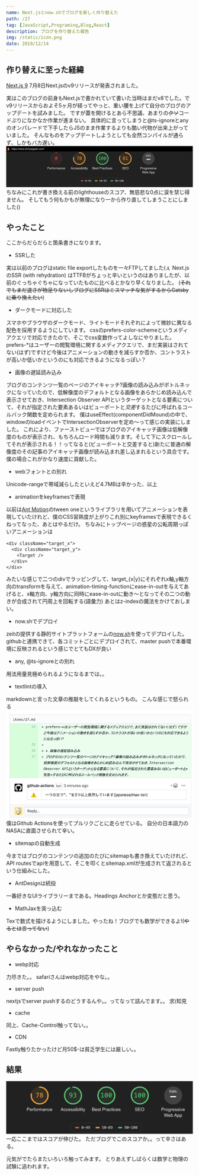 ```yaml
---
name: Next.jsとnow.shでブログを新しく作り替えた
path: /27
tag: [JavaScript,Programing,Blog,React]
description: ブログを作り替えた報告
img: /static/icon.png
date: 2019/12/14
---
```

## 作り替えに至った経緯

[Next.js 9](https://nextjs.org/blog/next-9)
7月8日Next.jsのv9リリースが発表されました。

実はこのブログの前身もNext.jsで書かれていて書いた当時はまだv8でした。でv9リリースからおよそ5ヶ月が経ってやっと、重い腰を上げて自分のブログのアップデートを試みました。
ですが蓋を開けるとあら不思議、あまりの~~クソ~~コードぷりになかなか作業が進まない。
具体的に言ってしまうと@ts-ignoreとanyのオンパレードで下手したらJSのまま作業するよりも酷い代物が出来上がっていました。
そんなものをアップデートしようとしても全然コンパイルが通らず、しかもバカ遅い。
<img src="/static/27-1.jpg" alt="27-1" />
ちなみにこれが書き換える前のlighthouseのスコア、無慈悲な0点に涙を禁じ得ません。
そしてもう何もかもが無理になり一から作り直してしまうことにしました()

## やったこと
ここからだらだらと箇条書きになります。

* SSRした

実は以前のブログはstatic file exportしたものを一々FTPしてました(ぇ
Next.jsのSSR (with rehydration) はTTFBがちょっと辛いというのはありましたが、以前のぐっちゃぐちゃになっていたものに比べるとかなり早くなりました。
(~~それでもまだ速さが物足りないしブログにSSRはミスマッチな気がするからGatsbyに乗り換えたい~~)

* ダークモードに対応した

スマホやブラウザのダークモード、ライトモードそれぞれによって微妙に異なる配色を採用するようにしています。
cssのprefers-color-schemeというメディアクエリで対応できたので、そこでcss変数作ってよしなにやりました。
prefers-*はユーザーの閲覧環境に関するメディアクエリで、まだ実装はされてない(はず)ですけど今後はアニメーションの動きを減らすか否か、コントラストが高いか低いかというのにも対応できるようになるっぽい？

* 画像の遅延読み込み

ブログのコンテンツ一覧のページのアイキャッチ?画像の読み込みがボトルネックになっていたので、低解像度のデフォルトとなる画像をあらかじめ読み込んで表示させておき、Intersection Observer APIというターゲットとなる要素について、それが指定された要素あるいはビューポートと*交差*するたびに呼ばれるコールバック関数を定められます。
僕はuseEffect(componentDidMound)の中で、windowのloadイベントでIntersectionObserverを定め〜って感じの実装にしました。
これにより、ファーストビューではブログのアイキャッチ画像は低解像度のものが表示され、もちろんロード時間も減ります。そして下にスクロールしてそれが表示される！！ってなると(ビューポートと交差すると)新たに普通の解像度のその記事のアイキャッチ画像が読み込まれ差し込まれるという具合です。
僕の場合これがかなり速度に貢献した。

* webフォントとの別れ

Unicode-rangeで帯域減らしたといえど4.7MBは辛かった、以上

* animationをkeyframesで表現

以前は[Ant Motion](https://motion.ant.design/components/tween-one)のtween oneというライブラリを用いてアニメーションを表現していたけれど、僕のCSS習熟度が上がりこれ別にkeyframesで表現できるくねってなった、あとはやるだけ。
ちなみにトップページの惑星の公転周期っぽいアニメーションは

```JSX
<div className="target_x">
  <div className="target_y">
    <Target />
  </div>
</div>
```

みたいな感じで二つのdivでラッピングして、target_{x|y}にそれぞれx軸,y軸方向のtransformを与えて、animation-timing-functionにease-in-outを与えてあげると、x軸方向、y軸方向に同時にease-in-outに動き〜となってその二つの動きが合成されて円周上を回転する(語彙力)
あとはz-indexの魔法をかけておしまい。

* now.shでデプロイ

zeitの提供する静的サイトプラットフォームの[now.sh](https://zeit.co/dashboard)を使ってデプロイした。
githubと連携できて、各コミットごとにデプロイされて、master pushで本番環境に反映されるという感じでとてもDXが良い

* any, @ts-ignoreとの別れ

用法用量見極められるようになるまでは。。

* textlintの導入

markdownと言った文章の推敲をしてくれるというもの。
こんな感じで怒られる
<img src="/static/27-3.png" alt="27-3" />
僕はGithub Actionsを使ってプルリクごとに走らせている。
自分の日本語力のNASAに直面させられて辛い。

* sitemapの自動生成

今まではブログのコンテンツの追加のたびにsitemapも書き換えていたけれど、API routesでapiを用意して、そこを叩くとsitemap.xmlが生成されて返されるという仕組みにした。

* AntDesignは続投

一番好きなUIライブラリーまである。Headings Anchorとか変態だと思う。

* MathJaxを突っ込む

Texで数式を描けるようにしました。やったね！ブログでも数学ができるよ!(~~やるとは言ってない~~)

## やらなかった/やれなかったこと

* webp対応

力尽きた。。
safariさんはwebp対応をやな。。

* server push

nextjsでserver pushするのどうするんや。。ってなって詰んでます。。
求)知見
 
* cache

同上、Cache-Control触ってない。。

* CDN

Fastly触りたかったけど月50$-は貧乏学生には厳しい。。

## 結果

<img src="/static/27-2.png" alt="27-2" />
一応ここまではスコアが伸びた。
ただブログでこのスコアか。。って辛さはある。

元気がでたらまたいろいろ触ってみます。
とりあえずしばらくは数学と物理の試験に追われます。
